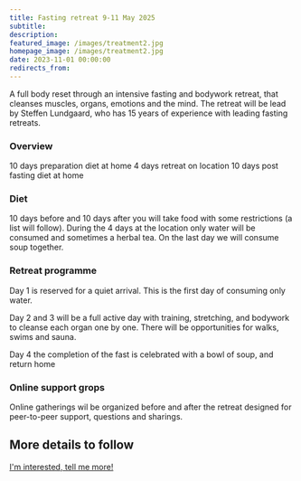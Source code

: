 ```yaml
---
title: Fasting retreat 9-11 May 2025
subtitle: 
description: 
featured_image: /images/treatment2.jpg
homepage_image: /images/treatment2.jpg
date: 2023-11-01 00:00:00
redirects_from:
---
```


A full body reset through an intensive fasting and bodywork retreat, that cleanses muscles, organs, emotions and the mind.
The retreat will be lead by Steffen Lundgaard, who has 15 years of experience with leading fasting retreats.

### Overview

10 days preparation diet at home
4 days retreat on location
10 days post fasting diet at home

### Diet

10 days before and 10 days after you will take food with some restrictions (a list will follow).
During the 4 days at the location only water will be consumed and sometimes a herbal tea.
On the last day we will consume soup together.

### Retreat programme

Day 1 is reserved for a quiet arrival.
This is the first day of consuming only water.

Day 2 and 3 will be a full active day with training, stretching, and bodywork to cleanse each organ one by one.
There will be opportunities for walks, swims and sauna.

Day 4 the completion of the fast is celebrated with a bowl of soup, and return home

### Online support grops

Online gatherings wil be organized before and after the retreat designed for peer-to-peer support, questions
and sharings.

## More details to follow

<a href="/contact" class="button button--large">I'm interested, tell me more!</a>
